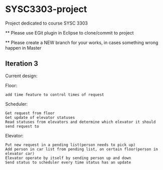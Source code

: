 # SYSC3303-project
Project dedicated to course SYSC 3303

** Please use EGit plugin in Eclipse to clone/commit to project

** Please create a NEW branch for your works, in cases something wrong happen in Master

Iteration 3 
------------------------------------------------------
Current design:

Floor:

	add time feature to control times of request

Scheduler:

	Get request from floor
	Get update of elevator statuses
	Read statuses from elevators and determine which elevator it should send request to

Elevator:

	Put new request in a pending list(person needs to pick up)
	Add person in car list from pending list, on certain floor(person in elevator car)
	Elevator operate by itself by sending person up and down
	Send status to scheduler every time status has an update
